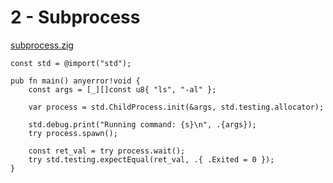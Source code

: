 # 2 - Subprocess

[subprocess.zig](src/subprocess.zig)

```zig
const std = @import("std");

pub fn main() anyerror!void {
    const args = [_][]const u8{ "ls", "-al" };

    var process = std.ChildProcess.init(&args, std.testing.allocator);

    std.debug.print("Running command: {s}\n", .{args});
    try process.spawn();

    const ret_val = try process.wait();
    try std.testing.expectEqual(ret_val, .{ .Exited = 0 });
}

```

